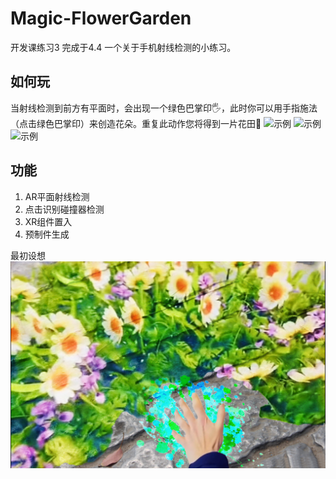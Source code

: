# Magic-FlowerGarden
开发课练习3 完成于4.4
一个关于手机射线检测的小练习。
## 如何玩
当射线检测到前方有平面时，会出现一个绿色巴掌印🖐️，此时你可以用手指施法（点击绿色巴掌印）来创造花朵。重复此动作您将得到一片花田🌻
![示例](https://github.com/457231201/Magic-FlowerGarden/blob/main/image/1.png?raw=true)
![示例](https://github.com/457231201/Magic-FlowerGarden/blob/main/image/2.png?raw=true)
![示例](https://github.com/457231201/Magic-FlowerGarden/blob/main/image/3.png?raw=true)

## 功能
1. AR平面射线检测
2. 点击识别碰撞器检测
3. XR组件置入
4. 预制件生成


最初设想
![示例](https://github.com/457231201/Magic-FlowerGarden/blob/main/image/0.png?raw=true)